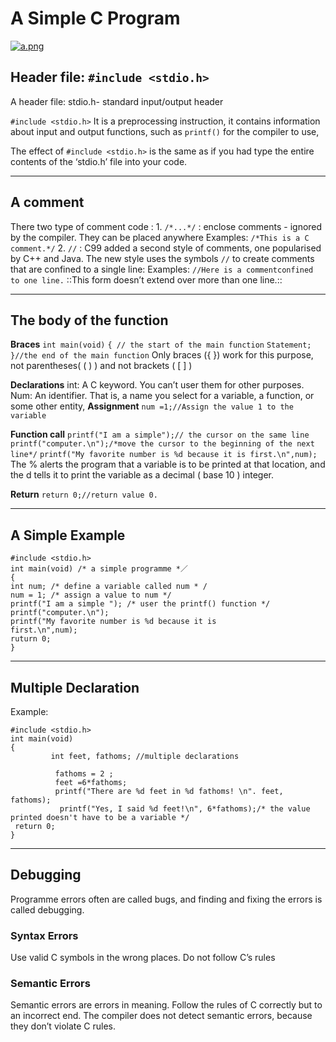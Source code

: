 # A Simple C Program

[![a.png](https://i.loli.net/2017/09/27/59cb36e378f0a.png)](https://i.loli.net/2017/09/27/59cb36e378f0a.png)
## Header file: `#include <stdio.h>`
A header file: stdio.h- standard input/output header

`#include <stdio.h>`
It is a preprocessing instruction, it contains information about input and output functions, such as `printf()` for the compiler to use,

The effect of `#include <stdio.h>` is the same as if you had type the entire contents of the ‘stdio.h’ file into your code.
- - - -

## A comment
There two type of comment code :
	1. `/*...*/` : enclose comments - ignored by the compiler. They can be placed anywhere
	Examples: 
	`/*This is a C comment.*/` 
	2. `//` : C99 added a second style of comments, one popularised by  C++ and Java. The new style uses the symbols `//`  to create comments that are confined to a single line:
	Examples: 
	`//Here is a commentconfined to one line.`
	::This form doesn’t extend over more than one line.::

- - - -

## The body of the function
**Braces**
`int main(void)`
`{ // the start of the main function` 
`Statement;` 
`}//the end of the main function`
Only braces ({ }) work for this purpose, not parentheses( ( ) ) and not brackets ( [ ] )

**Declarations**
	int: A C keyword. You can’t user them for other purposes.
	Num: An identifier. That is, a name you select for a variable, a function, 		or some other entity,
**Assignment**
`num =1;//Assign the value 1 to the variable` 

**Function call**
`printf("I am a simple");// the cursor on the same line` 
`printf("computer.\n");/*move the cursor to the beginning of the next line*/`
`printf("My favorite number is %d because it is first.\n",num);` 
The % alerts the program that a variable is to be printed at that location, and the d tells it to print the variable as a decimal ( base 10 ) integer.

**Return**
`return 0;//return value 0.`

- - - -
## A Simple Example
```
#include <stdio.h>
int main(void) /* a simple programme *／
{
int num; /* define a variable called num * /
num = 1; /* assign a value to num */
printf("I am a simple "); /* user the printf() function */
printf("computer.\n");
printf("My favorite number is %d because it is 
first.\n",num);
ruturn 0;
} 
```

- - - -

## Multiple Declaration
Example:

```
#include <stdio.h>
int main(void)
{
         int feet, fathoms; //multiple declarations
         
          fathoms = 2 ;
          feet =6*fathoms;
          printf("There are %d feet in %d fathoms! \n". feet, fathoms);
           printf("Yes, I said %d feet!\n", 6*fathoms);/* the value printed doesn't have to be a variable */
 return 0;
} 
```

- - - -

## Debugging
Programme errors often are called bugs, and finding and fixing the errors is called debugging.
### Syntax Errors
Use valid C symbols in the wrong places. Do not follow C’s rules
### Semantic Errors
Semantic errors are errors in meaning. Follow the rules of C correctly but to an incorrect end.
The compiler does not detect semantic errors, because they don’t violate C rules.
